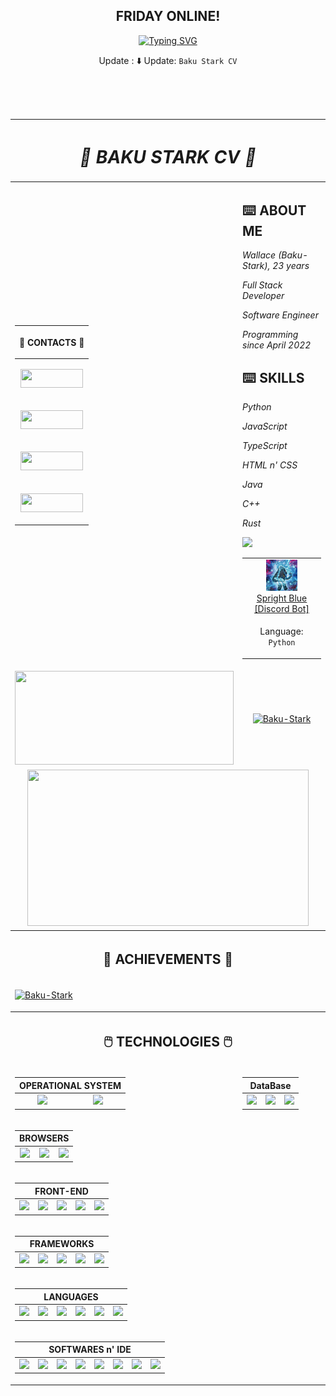 <div align="center">

## FRIDAY ONLINE!

[![Typing SVG](https://readme-typing-svg.herokuapp.com?font=Kanit&multiline=true&height=75&lines=%22A+imagina%C3%A7%C3%A3o+%C3%A9+mais+importante+que+;o+conhecimento.%22;---+Albert+Einstein)](https://git.io/typing-svg)


Update : ⬇️ Update: `Baku Stark CV`

</div>

<br>
<br>
<br>

<!-- ===== CURRICULO ===== -->
<div align="center">

<table>

<!-- ===== HEAD CV ===== -->
<thead>

<tr align="center">

<th colspan="2">

# **_👾 BAKU STARK CV 👾_**

</th>

</tr>

</thead>

<!-- ===== BODY CV [RIGHT] ===== -->
<tbody>

<td>
<!-- ==== TABLE CONTACTS ==== -->
<div align="center">

<table>

<thead>

<tr align="right">

<th>

**📱 CONTACTS 📱**

</th>
</tr>

</thead>

<tbody>

<!-- TWITTER BADGE -->
<tr align="center">

<td>

<a href="https://twitter.com/Walleemc2"><img src="https://img.shields.io/badge/Twitter-1DA1F2?style=for-the-badge&logo=twitter&logoColor=FFFFFF&color=111111" height="30" width="100"/></a>

</td>

</tr>

<!-- LINKEDIN BADGE -->
<tr align="center">

<td>

<a href="https://www.linkedin.com/in/wallace-freitas-92a2061b6/"><img src="https://img.shields.io/badge/LinkedIn-0077B5?style=for-the-badge&logo=linkedin&logoColor=FFFFFF&color=111111" height="30" width="100"/></a>

</td>

</tr>
<!-- INSTAGRAM BADGE -->
<tr align="center">

<td>

<a href="https://instagram.com/wallace_emc2"><img src="https://img.shields.io/badge/-Instagram-6610F2?style=for-the-badge&logo=Instagram&logoColor=FFFFFF&color=111111" height="30" width="100"/></a>

</td>

</tr>

<!-- REDDIT BADGE -->
<tr align="center">

<td>

<a href="https://www.reddit.com/user/StarkBakuha"><img src="https://img.shields.io/badge/Reddit-FF4500?style=for-the-badge&logo=reddit&logoColor=FFFFFF&color=111111" height="30" width="100"/></a>

</td>

</tr>

</tbody>

</table>

</div>
</td>

<td>

## **⌨️ ABOUT ME**
_Wallace (Baku-Stark), 23 years_

_Full Stack Developer_

_Software Engineer_

_Programming since April 2022_

## **⌨️ SKILLS**
_Python_

_JavaScript_

_TypeScript_

_HTML n' CSS_

_Java_

_C++_

_Rust_


<a href="https://baku-stark.github.io/Portfolio-Wallace/index.html"><img src="https://img.shields.io/badge/Portfolio-%23000000.svg?style=for-the-badge&logo=firefox&logoColor=#FF7139"/></a>

<table>

<tr align="center">

<td>
    <img height="50" src="img/SprightBlue-Icon.png"/>
    <br>
    <a
      href="https://discord.com/api/oauth2/authorize?client_id=1055540316725313626&permissions=8&scope=applications.commands%20bot"
    >Spright Blue [Discord Bot]
    </a>
</td>
</tr>

<tr align="center">

<td>

Language: `Python`
</td>

</tr>

</table>

</td>
<!-- ==== END OF TABLE CONTACTS ==== -->

<!-- ==== STATUS ==== -->
<tr align="center">

<td>

<a href="https://github.com/Baku-Stark">
    <img height="150em" width="350em" src="https://github-readme-stats.vercel.app/api?username=Baku-Stark&show_icons=true&theme=tokyonight&include_all_commits=true&count_private=true"/>
</a>

</td>

<td>

<a href="http://www.github.com/Baku-Stark">
    <img height="150em" width="350em" src="https://github-readme-streak-stats.herokuapp.com/?user=Baku-Stark&theme=tokyonight" alt="Baku-Stark"/>
</a>

</td>

</tr>

<tr align="center">

<td colspan="2">

<a href="https://github.com/Baku-Stark">
    <img height="250em" width="450em" src="https://github-readme-stats.vercel.app/api/top-langs/?username=Baku-Stark&layout=compact&langs_count=7&theme=tokyonight"/>
</a>

</td>

</tr>
<!-- ==== END OF STATUS ==== -->

<!-- ==== ACHIEVEMENTS ==== -->
<tr align="center">

<th colspan="2">

## 🏅 ACHIEVEMENTS 🏅

</th>

</tr>

<tr align="center">

<td colspan="2">

<p align="left"> <a href="https://github.com/ryo-ma/github-profile-trophy"><img src="https://github-profile-trophy.vercel.app/?username=Baku-Stark" alt="Baku-Stark" /></a> </p>

</td>

</tr>
<!-- ==== END OF ACHIEVEMENTS ==== -->

<!-- ==== TECHNOLOGIES ==== -->
<tr align="center">

<th colspan="2">

## 🖱️ TECHNOLOGIES 🖱️

</th>

</tr>

<tr align="center">

<td>

  <table>

  <thead>

  <tr align="center">

  <th colspan="2">OPERATIONAL SYSTEM</th>

  </tr>

  </thead>

  <tbody>

  <tr align="center">

  <td>

  <img height=40 src="https://cdn.jsdelivr.net/gh/devicons/devicon/icons/windows8/windows8-original.svg" />

  </td>

  <td>

  <img height=40 src="https://cdn.jsdelivr.net/gh/devicons/devicon@latest/icons/linux/linux-original.svg" />

  </td>

  </tr>

  </tbody>

  </table>

</td>

<td>

<table>
  <thead>

  <tr align="center">

  <th colspan="3">DataBase</th>

  </tr>

  </thead>

  <tbody>

  <tr align="center">

  <td>

  <img height=50 src="https://cdn.jsdelivr.net/gh/devicons/devicon/icons/mysql/mysql-original-wordmark.svg"/>

  </td>

  <td>

  <img height=50 src="https://cdn.jsdelivr.net/gh/devicons/devicon/icons/sqlite/sqlite-original-wordmark.svg" />

  </td>

  <td>

  <img height=50 src="https://cdn.jsdelivr.net/gh/devicons/devicon/icons/mongodb/mongodb-original.svg" />

  </td>

  </tr>

  </tbody>
</table>

</td>

</tr>

<!-- -(BROWSERS)- -->
<tr align="center">

<td colspan="2">

<table>

  <thead>
  
  <tr align="center">

  <th colspan="3">BROWSERS</th>

  </tr>

  </thead>
  <tbody>

  <tr align="center">
  <td>
    <img height=40 src="https://cdn.jsdelivr.net/gh/devicons/devicon/icons/ie10/ie10-original.svg" />
  </td>

  <td>
    <img height=40 src="https://cdn.jsdelivr.net/gh/devicons/devicon/icons/chrome/chrome-plain.svg" />
  </td>

  <td>
    <img height=40 src="https://cdn.jsdelivr.net/gh/devicons/devicon/icons/firefox/firefox-plain.svg" />
  </td>
  </tr>

  </tbody>

</table>

</td>

</tr>
<!-- -(BROWSERS)- -->

<!-- -(FRONT-END)- -->
<tr align="center">

<td colspan="2">

<table>

  <thead>
  
  <tr align="center">

  <th colspan="5">FRONT-END</th>

  </tr>

  </thead>
  <tbody>

  <tr align="center">
  <td> 
    <img height=40 src="https://cdn.jsdelivr.net/gh/devicons/devicon/icons/css3/css3-original.svg"/>
  </td>

  <td> 
    <img height=40 src="https://cdn.jsdelivr.net/gh/devicons/devicon/icons/html5/html5-original.svg"/> 
  </td>

  <td> 
    <img height=40 src="https://cdn.jsdelivr.net/gh/devicons/devicon/icons/bootstrap/bootstrap-original.svg"/>
  </td>

  <td>
    <img height=40 src="https://cdn.jsdelivr.net/gh/devicons/devicon/icons/sass/sass-original.svg"/>
  </td>

  <td>
    <img height=100 src="https://cdn.jsdelivr.net/gh/devicons/devicon@latest/icons/tailwindcss/tailwindcss-original-wordmark.svg"/>
  </td>
  </tr>
  
  </tbody>

</table>

</td>

</tr>
<!-- -(END OF FRONT-END)- -->

<!-- -(FRAMEWORS)- -->
<tr align="center">

<td colspan="2">

<table>
  <thead>
  <tr align="center">

  <th colspan="5">FRAMEWORKS</th>

  </tr>
  </thead>
  <tbody>
  <tr align="center">
  
  <td>
    <img height=40 src="https://cdn.jsdelivr.net/gh/devicons/devicon/icons/react/react-original.svg" />
  </td>

  <td>
    <img height=40 src="https://cdn.jsdelivr.net/gh/devicons/devicon/icons/angularjs/angularjs-plain.svg" />
  </td>

  <td>
    <img height=40 src="https://cdn.jsdelivr.net/gh/devicons/devicon/icons/vuejs/vuejs-original.svg" />
  </td>

  <td>
    <img height=40 src="https://cdn.jsdelivr.net/gh/devicons/devicon/icons/django/django-plain.svg" />
  </td>

  <td>
    <img height=40 src="https://cdn.jsdelivr.net/gh/devicons/devicon/icons/flask/flask-original.svg" />
  </td>

  </tr>
  </tbody>
</table>

</td>

</tr>
<!-- -(FRAMEWORS)- -->


<!-- -(LANGUAGES)- -->
<tr align="center">

<td colspan="2">

<table>
  <thead>

  <tr align="center">

  <th colspan="6">LANGUAGES</th>

  </tr>

  </thead>
  <tbody>

  <tr align="center">

  <td> 
      <img height=40 src="https://cdn.jsdelivr.net/gh/devicons/devicon/icons/javascript/javascript-plain.svg"/> 
  </td>

  <td>
    <img height=40 src="https://cdn.jsdelivr.net/gh/devicons/devicon/icons/typescript/typescript-plain.svg" />
  </td>

  <td>
    <img height=40 src="https://cdn.jsdelivr.net/gh/devicons/devicon/icons/markdown/markdown-original.svg"/> 
  </td>

  <td> 
    <img height=40 src="https://cdn.jsdelivr.net/gh/devicons/devicon/icons/python/python-original.svg"/> 
  </td>

  <td>
    <img height=40 src="https://cdn.jsdelivr.net/gh/devicons/devicon/icons/java/java-plain.svg" /> 
  </td>

  <td> 
    <img height=40 src="https://cdn.jsdelivr.net/gh/devicons/devicon/icons/cplusplus/cplusplus-plain.svg"/> 
  </td>

  </tr>

  </tbody>
</table>

</td>

</tr>
<!-- -(END OF LANGUAGES)- -->


<!-- -(SOFTWARES)- -->
<tr align="center">

<td colspan="2">

  <table>

  <thead>

  <tr align="center">

  <th colspan="8">SOFTWARES n' IDE</th>

  </tr>

  </thead>

  <tbody>

  <tr align="center">
      <td>
        <img height=40 src="https://cdn.jsdelivr.net/gh/devicons/devicon/icons/nodejs/nodejs-original.svg" />
      </td>
      <td>
        <img height=40 src="https://cdn.jsdelivr.net/gh/devicons/devicon/icons/vscode/vscode-original.svg" />
      </td>
      <td>
        <img height=40 src="https://cdn.jsdelivr.net/gh/devicons/devicon/icons/visualstudio/visualstudio-plain.svg" />
      </td>
      <td>
        <img height=40 src="https://cdn.jsdelivr.net/gh/devicons/devicon/icons/pycharm/pycharm-original.svg" />
      </td>
      <td>
        <img height=40 src="https://cdn.jsdelivr.net/gh/devicons/devicon/icons/github/github-original-wordmark.svg" />
      </td>
      <td>
        <img height=40 src="https://cdn.jsdelivr.net/gh/devicons/devicon/icons/git/git-original.svg" />
      </td>
      <td>
        <img height=40 src="https://cdn.jsdelivr.net/gh/devicons/devicon/icons/gimp/gimp-plain-wordmark.svg" />
      </td>
      <td>
        <img height=40 src="https://cdn.jsdelivr.net/gh/devicons/devicon@latest/icons/eclipse/eclipse-original.svg" />
      </td>
  </tr>

  </tbody>

  </table>

</td>

</tr>
<!-- -(END OF SOFTWARES)- -->

<!-- ==== END OF TECHNOLOGIES ==== -->

</tbody>

</table>

</div>
<!-- ===== END OF CURRICULO ===== -->
